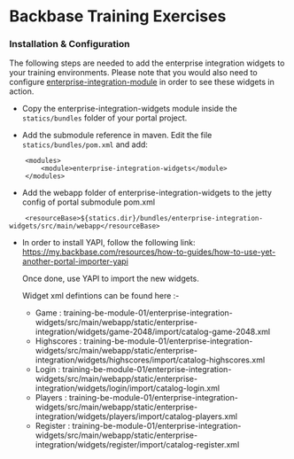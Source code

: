 # Backbase Training Exercises

### Installation & Configuration

The following steps are needed to add the enterprise integration widgets to your training environments.
Please note that you would also need to configure [enterprise-integration-module](https://github.com/Backbase/training-be-module-01/tree/code-migration/enterprise-integration-module) in order to see these widgets in action.

- Copy the enterprise-integration-widgets module inside the `statics/bundles` folder of your portal project.

- Add the submodule reference in maven. Edit the file `statics/bundles/pom.xml` and add:

```
    <modules>
        <module>enterprise-integration-widgets</module>
    </modules>  
```

- Add the webapp folder of enterprise-integration-widgets to the jetty config of portal submodule pom.xml

```
	<resourceBase>${statics.dir}/bundles/enterprise-integration-widgets/src/main/webapp</resourceBase>
```

- In order to install YAPI, follow the following link: https://my.backbase.com/resources/how-to-guides/how-to-use-yet-another-portal-importer-yapi

  Once done, use YAPI to import the new widgets.

  Widget xml defintions can be found here :-

	- Game : training-be-module-01/enterprise-integration-widgets/src/main/webapp/static/enterprise-integration/widgets/game-2048/import/catalog-game-2048.xml
	- Highscores : training-be-module-01/enterprise-integration-widgets/src/main/webapp/static/enterprise-integration/widgets/highscores/import/catalog-highscores.xml
	- Login : training-be-module-01/enterprise-integration-widgets/src/main/webapp/static/enterprise-integration/widgets/login/import/catalog-login.xml
	- Players : training-be-module-01/enterprise-integration-widgets/src/main/webapp/static/enterprise-integration/widgets/players/import/catalog-players.xml
	- Register : training-be-module-01/enterprise-integration-widgets/src/main/webapp/static/enterprise-integration/widgets/register/import/catalog-register.xml
